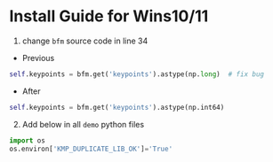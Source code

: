 # Install Guide for Wins10/11


1. change `bfm` source code in line 34

- Previous

```python
self.keypoints = bfm.get('keypoints').astype(np.long)  # fix bug
```

- After

```python
self.keypoints = bfm.get('keypoints').astype(np.int64)
```


2. Add below in all `demo` python files

```python
import os
os.environ['KMP_DUPLICATE_LIB_OK']='True'
```